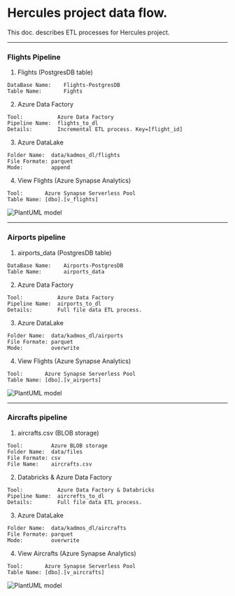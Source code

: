 # Hercules project data flow.
This doc. describes ETL processes for Hercules project.

***

### Flights Pipeline
1. Flights (PostgresDB table)
```
DataBase Name:    Flights-PostgresDB
Table Name:       Fights
```
2. Azure Data Factory
```
Tool:           Azure Data Factory
Pipeline Name:  flights_to_dl
Details:        Incremental ETL process. Key=[flight_id]
```
3. Azure DataLake
```
Folder Name:  data/kadmos_dl/flights
File Formate: parquet
Mode:         append
```
4. View Flights (Azure Synapse Analytics)
```
Tool:       Azure Synapse Serverless Pool
Table Name: [dbo].[v_flights]
```

![PlantUML model](http://www.plantuml.com/plantuml/png/TPB1RjSm3CRlUGfh5vZ4VmymmRIXCO7O0Gcq2qALbxYR8KsAxOAwfoVfkjALqaEYVDyNM_6lvseeDdJHHMeDB8FmtRr1O25ld9Dx0U-py4DEXX4Y9z9JE1pENi7hms5QpahaXiJOhmBLhtPnZIqINCLQLw7ddch8EPTllvSUSFHalVoKrUw4zF8j6Dv6EZu2L637S0fVsodLSFZsx9poV5P_Js6859f0VNsJq3yEYl0lZBE-v1fawRFOhC-fZQg6DkXyA9ONRAtnET2Jvct0kEc-o4lhvTaN3oK4bsW8LoMKPPoUYmxBjG_92tKq3VtTbsle9VkJoVb8uvlLC62lu3N-eAbOwzfofLq6ZF9p88EM8-d9yT-hDqo_OU7mMEZpcB1NWek4SInqzH67EdsE0vnkUEX_UUW-ZwBlyz1T7hhceJiyT9_7Ijwq7lg0HarTZBiIBH_NtxpYcFOwoRghEwSKXYx-0G00)

***


### Airports pipeline
1. airports_data (PostgresDB table)
```
DataBase Name:    Airports-PostgresDB
Table Name:       airports_data
```
2. Azure Data Factory
```
Tool:           Azure Data Factory
Pipeline Name:  airports_to_dl
Details:        Full file data ETL process.
```
3. Azure DataLake
```
Folder Name:  data/kadmos_dl/airports
File Formate: parquet
Mode:         overwrite
```
4. View Flights (Azure Synapse Analytics)
```
Tool:       Azure Synapse Serverless Pool
Table Name: [dbo].[v_airports]
```

![PlantUML model](http://www.plantuml.com/plantuml/png/RPBDRk8m4CVlVeeHbmLfmmEW5O8LY_R0eL8hBXMA1cT2ftNir9we2azVsn1552vs_F_mnqzP1K4lNMEKeLf077W-lGbKx4aBEwj-mN_d-Uoie073bi82YcBv6_uKHHwMCR8dBwp7GFQJ7LrXCGHhzgtp4g3bbb9AANTy9oqmmQjLLYW8qoSNvEGfRFw2uD7GR08OW1N30bwlsLAxYWwtaiLca3HBFtmwvoksA1IkYd13yJbq66-mFdUUO9EEtw8Mv_jy9YgCXMrd3DHi2FBz_htieFLEpn_LT_X1kLghEbQ7by6qHV_PaUHzvhEnkcVw6jbCBpizznRR49bPDBsm3XS4GOLx1E4dWfBi8zLtKHtOZ9cyojuTh70BAo-xjefccORe98ISVePCAixvsMaEQaMswXhp3G00)

***


### Aircrafts pipeline
1. aircrafts.csv (BLOB storage)
```
Tool:         Azure BLOB storage
Folder Name:  data/files
File Formate: csv
File Name:    aircrafts.csv
```
2. Databricks & Azure Data Factory
```
Tool:           Azure Data Factory & Databricks
Pipeline Name:  aircrefts_to_dl
Details:        Full file data ETL process.
```
3. Azure DataLake
```
Folder Name:  data/kadmos_dl/aircrafts
File Formate: parquet
Mode:         overwrite
```
4. View Aircrafts (Azure Synapse Analytics)
```
Tool:       Azure Synapse Serverless Pool
Table Name: [dbo].[v_aircrafts]
```

![PlantUML model](http://www.plantuml.com/plantuml/png/RL51R_8m3BtdLrWSlW-abH-09WHeGpiWxR29ouIGILtc4PBCSJULNx-c7VIoGstNVkyfpruaHT7wx8oZIa4321_V5KeMiih1c__m58GlmIiwSEmfpQ0evdTmNnHTcBUGBOco7G3zF7zpewoEOCbY1IjD43bIXXaJ3Xza5KPudKrj-eBnQlEyWgH1y4YJ4M02DWmpUBlYzZQKjEjxvxPqlxMWFz9kq7r0nOEmFINu1yjBBGIv1Mkq6gJffD5WIrtNpa75Zg3CWCVN3KG9TZfe3VGDdgYZLgPggNWpDeuedpLf9pIT3DmjqtTUG0oIORtKI-Cn9eAbHzSeszHRJIRzOJNThEx9vz_1RLVNiKIbVGxAvxm3paVAxdBkdffpCWloPNlk7m00)
